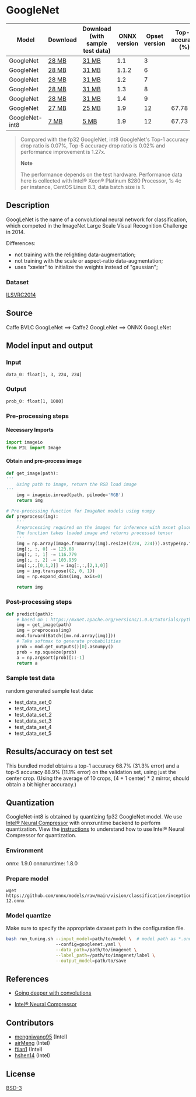 <!--- SPDX-License-Identifier: BSD-3-Clause -->

# GoogleNet

|Model        |Download  |Download (with sample test data)| ONNX version |Opset version|Top-1 accuracy (%)|Top-5 accuracy (%)|
| ------------- | ------------- | ------------- | ------------- | ------------- | ------------- | ------------- |
|GoogleNet| [28 MB](model/googlenet-3.onnx)  |  [31 MB](model/googlenet-3.tar.gz) |  1.1 | 3| | |
|GoogleNet| [28 MB](model/googlenet-6.onnx)  |  [31 MB](model/googlenet-6.tar.gz) |  1.1.2 | 6| | |
|GoogleNet| [28 MB](model/googlenet-7.onnx)  |  [31 MB](model/googlenet-7.tar.gz) |  1.2 | 7| | |
|GoogleNet| [28 MB](model/googlenet-8.onnx)  |  [31 MB](model/googlenet-8.tar.gz) |  1.3 | 8| | |
|GoogleNet| [28 MB](model/googlenet-9.onnx)  |  [31 MB](model/googlenet-9.tar.gz) |  1.4 | 9| | |
|GoogleNet| [27 MB](model/googlenet-12.onnx)  |  [25 MB](model/googlenet-12.tar.gz) |  1.9 | 12|67.78|88.34|
|GoogleNet-int8| [7 MB](model/googlenet-12-int8.onnx)  |  [5 MB](model/googlenet-12-int8.tar.gz) |  1.9 | 12|67.73|88.32|
> Compared with the fp32 GoogleNet, int8 GoogleNet's Top-1 accuracy drop ratio is 0.07%, Top-5 accuracy drop ratio is 0.02% and performance improvement is 1.27x.
>
> **Note** 
>
> The performance depends on the test hardware. Performance data here is collected with Intel® Xeon® Platinum 8280 Processor, 1s 4c per instance, CentOS Linux 8.3, data batch size is 1.

## Description
GoogLeNet is the name of a convolutional neural network for classification,
which competed in the ImageNet Large Scale Visual Recognition Challenge in 2014.

Differences:
- not training with the relighting data-augmentation;
- not training with the scale or aspect-ratio data-augmentation;
- uses "xavier" to initialize the weights instead of "gaussian";

### Dataset
[ILSVRC2014](http://www.image-net.org/challenges/LSVRC/2014/)

## Source
Caffe BVLC GoogLeNet ==> Caffe2 GoogLeNet ==> ONNX GoogLeNet

## Model input and output
### Input
```
data_0: float[1, 3, 224, 224]
```
### Output
```
prob_0: float[1, 1000]
```
### Pre-processing steps
#### Necessary Imports
```python
import imageio
from PIL import Image
```
#### Obtain and pre-process image

```python
def get_image(path):
'''
    Using path to image, return the RGB load image
'''
    img = imageio.imread(path, pilmode='RGB')
    return img

# Pre-processing function for ImageNet models using numpy
def preprocess(img):
    '''
    Preprocessing required on the images for inference with mxnet gluon
    The function takes loaded image and returns processed tensor
    '''
    img = np.array(Image.fromarray(img).resize((224, 224))).astype(np.float32)
    img[:, :, 0] -= 123.68
    img[:, :, 1] -= 116.779
    img[:, :, 2] -= 103.939
    img[:,:,[0,1,2]] = img[:,:,[2,1,0]]
    img = img.transpose((2, 0, 1))
    img = np.expand_dims(img, axis=0)

    return img
```

### Post-processing steps
```python
def predict(path):
    # based on : https://mxnet.apache.org/versions/1.0.0/tutorials/python/predict_image.html
    img = get_image(path)
    img = preprocess(img)
    mod.forward(Batch([mx.nd.array(img)]))
    # Take softmax to generate probabilities
    prob = mod.get_outputs()[0].asnumpy()
    prob = np.squeeze(prob)
    a = np.argsort(prob)[::-1]
    return a
```
### Sample test data
random generated sample test data:
- test_data_set_0
- test_data_set_1
- test_data_set_2
- test_data_set_3
- test_data_set_4
- test_data_set_5

## Results/accuracy on test set
This bundled model obtains a top-1 accuracy 68.7% (31.3% error) and
a top-5 accuracy 88.9% (11.1% error) on the validation set, using
just the center crop. (Using the average of 10 crops,
(4 + 1 center) * 2 mirror, should obtain a bit higher accuracy.)

## Quantization
GoogleNet-int8 is obtained by quantizing fp32 GoogleNet model. We use [Intel® Neural Compressor](https://github.com/intel/neural-compressor) with onnxruntime backend to perform quantization. View the [instructions](https://github.com/intel/neural-compressor/blob/master/examples/onnxrt/image_recognition/onnx_model_zoo/googlenet/quantization/ptq/README.md) to understand how to use Intel® Neural Compressor for quantization.

### Environment
onnx: 1.9.0 
onnxruntime: 1.8.0

### Prepare model
```shell
wget https://github.com/onnx/models/raw/main/vision/classification/inception_and_googlenet/googlenet/model/googlenet-12.onnx
```

### Model quantize
Make sure to specify the appropriate dataset path in the configuration file.
```bash
bash run_tuning.sh --input_model=path/to/model \  # model path as *.onnx
                   --config=googlenet.yaml \
                   --data_path=/path/to/imagenet \
                   --label_path=/path/to/imagenet/label \
                   --output_model=path/to/save
```

## References
* [Going deeper with convolutions](https://arxiv.org/pdf/1409.4842.pdf)

* [Intel® Neural Compressor](https://github.com/intel/neural-compressor)

## Contributors
* [mengniwang95](https://github.com/mengniwang95) (Intel)
* [airMeng](https://github.com/airMeng) (Intel)
* [ftian1](https://github.com/ftian1) (Intel)
* [hshen14](https://github.com/hshen14) (Intel)

## License
[BSD-3](LICENSE)
